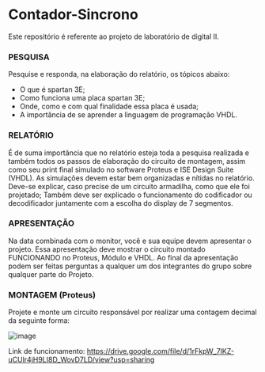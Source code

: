 # Contador-Sincrono
Este repositório é referente ao projeto de laboratório de digital II.

### PESQUISA
Pesquise e responda, na elaboração do relatório, os tópicos abaixo:
- O que é spartan 3E;
- Como funciona uma placa spartan 3E;
- Onde, como e com qual finalidade essa placa é usada;
- A importância de se aprender a linguagem de programação VHDL.
### RELATÓRIO
É de suma importância que no relatório esteja toda a pesquisa realizada e também todos os passos de elaboração do circuito de montagem, assim como seu print final simulado no software Proteus e ISE
Design Suite (VHDL). As simulações devem estar bem organizadas e nítidas no relatório. Deve-se explicar, caso precise de um circuito armadilha, como que ele foi projetado; Também deve ser explicado o funcionamento do codificador ou decodificador juntamente com a escolha do display de 7 segmentos.
### APRESENTAÇÃO
Na data combinada com o monitor, você e sua equipe devem apresentar o projeto. Essa apresentação deve mostrar o circuito montado FUNCIONANDO no Proteus, Módulo e VHDL. Ao final da apresentação podem ser feitas perguntas a qualquer um dos integrantes do grupo sobre qualquer parte do Projeto.
### MONTAGEM (Proteus)
Projete e monte um circuito responsável por realizar uma contagem decimal da seguinte forma:
<p></p>

![image](https://github.com/BrunaDev/Contador-Sincrono/assets/72671246/12297868-1305-4aeb-a1fa-b0dc119a956b)

Link de funcionamento: https://drive.google.com/file/d/1rFkpW_7IKZ-uCUlr4jH9LI8D_WovD7LD/view?usp=sharing

